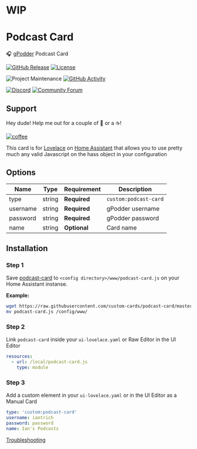 # WIP

# Podcast Card
🎧 [gPodder](https://gpodder.net/) Podcast Card

[![GitHub Release][releases-shield]][releases]
[![License][license-shield]](LICENSE.md)

![Project Maintenance][maintenance-shield]
[![GitHub Activity][commits-shield]][commits]

[![Discord][discord-shield]][discord]
[![Community Forum][forum-shield]][forum]

## Support
Hey dude! Help me out for a couple of :beers: or a :coffee:!

[![coffee](https://www.buymeacoffee.com/assets/img/custom_images/black_img.png)](https://www.buymeacoffee.com/zJtVxUAgH)

This card is for [Lovelace](https://www.home-assistant.io/lovelace) on [Home Assistant](https://www.home-assistant.io/) that allows you to use pretty much any valid Javascript on the hass object in your configuration

## Options

| Name | Type | Requirement | Description
| ---- | ---- | ------- | -----------
| type | string | **Required** | `custom:podcast-card`
| username | string | **Required** | gPodder username
| password | string | **Required** | gPodder password
| name | string | **Optional** | Card name

## Installation

### Step 1

Save [podcast-card](https://github.com/custom-cards/podcast-card/raw/master/dist/podcast-card.js) to `<config directory>/www/podcast-card.js` on your Home Assistant instanse.

**Example:**

```bash
wget https://raw.githubusercontent.com/custom-cards/podcast-card/master/dist/podcast-card.js
mv podcast-card.js /config/www/
```

### Step 2

Link `podcast-card` inside your `ui-lovelace.yaml` or Raw Editor in the UI Editor

```yaml
resources:
  - url: /local/podcast-card.js
    type: module
```

### Step 3

Add a custom element in your `ui-lovelace.yaml` or in the UI Editor as a Manual Card

```yaml
type: 'custom:podcast-card'
username: iantrich
password: password
name: Ian's Podcasts
```

[Troubleshooting](https://github.com/thomasloven/hass-config/wiki/Lovelace-Plugins)

[commits-shield]: https://img.shields.io/github/commit-activity/y/custom-cards/podcast-card.svg?style=for-the-badge
[commits]: https://github.com/custom-cards/podcast-card/commits/master
[discord]: https://discord.gg/Qa5fW2R
[discord-shield]: https://img.shields.io/discord/330944238910963714.svg?style=for-the-badge
[forum-shield]: https://img.shields.io/badge/community-forum-brightgreen.svg?style=for-the-badge
[forum]: https://community.home-assistant.io/t/100-templatable-lovelace-configuration-card/105241
[license-shield]: https://img.shields.io/github/license/custom-cards/podcast-card.svg?style=for-the-badge
[maintenance-shield]: https://img.shields.io/badge/maintainer-Ian%20Richardson%20%40iantrich-blue.svg?style=for-the-badge
[releases-shield]: https://img.shields.io/github/release/custom-cards/podcast-card.svg?style=for-the-badge
[releases]: https://github.com/custom-cards/podcast-card/releases
